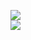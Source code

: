 [![](https://img.shields.io/badge/Made%20With-Github%20Spray-lightgrey.svg?style=for-the-badge&logo=github)](https://github.com/Annihil/github-spray#19761)  
[![](https://i.imgur.com/2DrTn0Z.gif)](https://github.com/Annihil/github-spray)